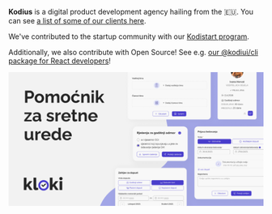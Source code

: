 **Kodius** is a digital product development agency hailing from the 🇪🇺. You can see [a list of some of our clients here](https://kodius.com/portfolio).

We've contributed to the startup community with our [Kodistart program](https://kodius.com/kodistart).

Additionally, we also contribute with Open Source! See e.g. [our @kodiui/cli package for React developers](https://github.com/kodius/kodiui-core)!

![kloki](https://raw.githubusercontent.com/kodius/.github/main/kloki.png)
